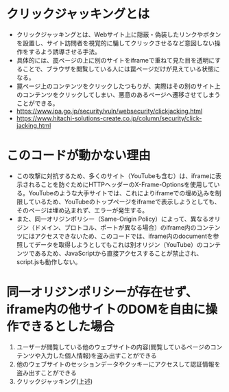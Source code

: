 # クリックジャッキングとは

- クリックジャッキングとは、Webサイト上に隠蔽・偽装したリンクやボタンを設置し、サイト訪問者を視覚的に騙してクリックさせるなど意図しない操作をするよう誘導させる手法。
- 具体的には、罠ページの上に別のサイトをiframeで重ねて見た目を透明にすることで、ブラウザを閲覧している人には罠ページだけが見えている状態になる。
- 罠ページ上のコンテンツをクリックしたつもりが、実際はその別のサイト上のコンテンツをクリックしてしまい、悪意のあるページへ遷移させてしまうことができる。
- https://www.ipa.go.jp/security/vuln/websecurity/clickjacking.html
- https://www.hitachi-solutions-create.co.jp/column/security/click-jacking.html

# このコードが動かない理由

- この攻撃に対抗するため、多くのサイト（YouTubeも含む）は、iframeに表示されることを防ぐためにHTTPヘッダーのX-Frame-Optionsを使用している。YouTubeのような大手サイトでは、これによりiframeでの埋め込みを制限しているため、YouTubeのトップページをiframeで表示しようとしても、そのページは埋め込まれず、エラーが発生する。
- また、同一オリジンポリシー（Same-Origin Policy）によって、異なるオリジン（ドメイン、プロトコル、ポートが異なる場合）のiframe内のコンテンツにはアクセスできないため、このコードでは、iframe内のdocumentを参照してデータを取得しようとしてもこれは別オリジン（YouTube）のコンテンツであるため、JavaScriptから直接アクセスすることが禁止され、script.jsも動作しない。

# 同一オリジンポリシーが存在せず、iframe内の他サイトのDOMを自由に操作できるとした場合

1. ユーザーが閲覧している他のウェブサイトの内容(閲覧しているページのコンテンツや入力した個人情報)を盗み出すことができる
2. 他のウェブサイトのセッションデータやクッキーにアクセスして認証情報を盗み出すことができる
3. クリックジャッキング(上述)
